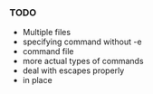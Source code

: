 ### TODO
* Multiple files
* specifying command without -e
* command file
* more actual types of commands
* deal with escapes properly
* in place
